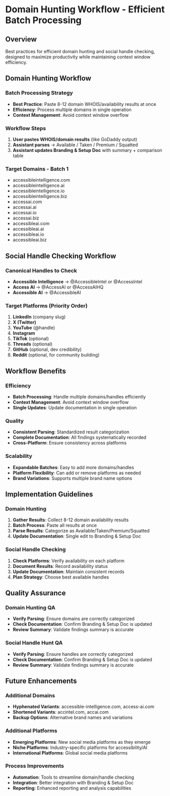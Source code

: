 # Domain Hunting Workflow - Efficient Batch Processing

## Overview
Best practices for efficient domain hunting and social handle checking, designed to maximize productivity while maintaining context window efficiency.

## Domain Hunting Workflow

### Batch Processing Strategy
- **Best Practice**: Paste 8-12 domain WHOIS/availability results at once
- **Efficiency**: Process multiple domains in single operation
- **Context Management**: Avoid context window overflow

### Workflow Steps
1. **User pastes WHOIS/domain results** (like GoDaddy output)
2. **Assistant parses** → Available / Taken / Premium / Squatted
3. **Assistant updates Branding & Setup Doc** with summary + comparison table

### Target Domains - Batch 1
- accessibleintelligence.com
- accessibleintelligence.ai
- accessibleintelligence.io
- accessibleintelligence.biz
- accessai.com
- accessai.ai
- accessai.io
- accessai.biz
- accessibleai.com
- accessibleai.ai
- accessibleai.io
- accessibleai.biz

## Social Handle Checking Workflow

### Canonical Handles to Check
- **Accessible Intelligence** → @AccessibleIntel or @AccessIntel
- **Access AI** → @AccessAI or @AccessAIHQ
- **Accessible AI** → @AccessibleAI

### Target Platforms (Priority Order)
1. **LinkedIn** (company slug)
2. **X (Twitter)**
3. **YouTube** (@handle)
4. **Instagram**
5. **TikTok** (optional)
6. **Threads** (optional)
7. **GitHub** (optional, dev credibility)
8. **Reddit** (optional, for community building)

## Workflow Benefits

### Efficiency
- **Batch Processing**: Handle multiple domains/handles efficiently
- **Context Management**: Avoid context window overflow
- **Single Updates**: Update documentation in single operation

### Quality
- **Consistent Parsing**: Standardized result categorization
- **Complete Documentation**: All findings systematically recorded
- **Cross-Platform**: Ensure consistency across platforms

### Scalability
- **Expandable Batches**: Easy to add more domains/handles
- **Platform Flexibility**: Can add or remove platforms as needed
- **Brand Variations**: Supports multiple brand name options

## Implementation Guidelines

### Domain Hunting
1. **Gather Results**: Collect 8-12 domain availability results
2. **Batch Process**: Paste all results at once
3. **Parse Results**: Categorize as Available/Taken/Premium/Squatted
4. **Update Documentation**: Single edit to Branding & Setup Doc

### Social Handle Checking
1. **Check Platforms**: Verify availability on each platform
2. **Document Results**: Record availability status
3. **Update Documentation**: Maintain consistent records
4. **Plan Strategy**: Choose best available handles

## Quality Assurance

### Domain Hunting QA
- **Verify Parsing**: Ensure domains are correctly categorized
- **Check Documentation**: Confirm Branding & Setup Doc is updated
- **Review Summary**: Validate findings summary is accurate

### Social Handle Hunt QA
- **Verify Parsing**: Ensure handles are correctly categorized
- **Check Documentation**: Confirm Branding & Setup Doc is updated
- **Review Summary**: Validate findings summary is accurate

## Future Enhancements

### Additional Domains
- **Hyphenated Variants**: accessible-intelligence.com, access-ai.com
- **Shortened Variants**: accintel.com, accai.com
- **Backup Options**: Alternative brand names and variations

### Additional Platforms
- **Emerging Platforms**: New social media platforms as they emerge
- **Niche Platforms**: Industry-specific platforms for accessibility/AI
- **International Platforms**: Global social media platforms

### Process Improvements
- **Automation**: Tools to streamline domain/handle checking
- **Integration**: Better integration with Branding & Setup Doc
- **Reporting**: Enhanced reporting and analysis capabilities
